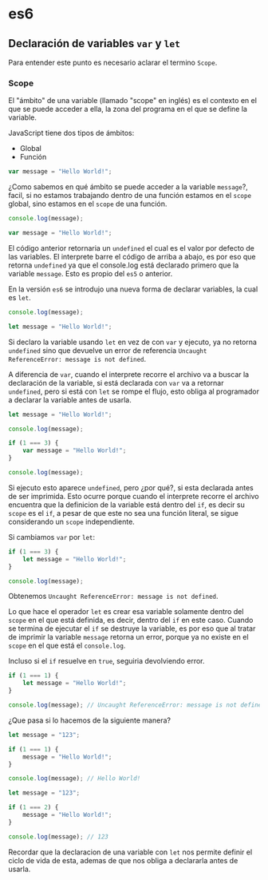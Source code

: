 # es6

## Declaración de variables `var` y `let`

Para entender este punto es necesario aclarar el termino `Scope`.

### Scope

El "ámbito" de una variable (llamado "scope" en inglés) es el contexto en el que se puede acceder a ella, la zona del programa en el que se define la variable.

JavaScript tiene dos tipos de ámbitos:

- Global
- Función

```javascript
var message = "Hello World!";
```

¿Como sabemos en qué ámbito se puede acceder a la variable `message`?, facil, si no estamos trabajando dentro de una función estamos en el `scope` global, sino estamos en el `scope` de una función.

```javascript
console.log(message);

var message = "Hello World!";
```

El código anterior retornaria un `undefined` el cual es el valor por defecto de las variables. El interprete barre el código de arriba a abajo, es por eso que retorna `undefined` ya que el console.log está declarado primero que la variable `message`. Esto es propio del `es5` o anterior.

En la versión `es6` se introdujo una nueva forma de declarar variables, la cual es `let`.

```javascript
console.log(message);

let message = "Hello World!";

```

Si declaro la variable usando `let` en vez de con `var` y ejecuto, ya no retorna `undefined` sino que devuelve un error de referencia `Uncaught ReferenceError: message is not defined`.

A diferencia de `var`, cuando el interprete recorre el archivo va a buscar la declaración de la variable, si está declarada con `var` va a retornar `undefined`, pero si está con `let` se rompe el flujo, esto obliga al programador a declarar la variable antes de usarla.

```javascript
let message = "Hello World!";

console.log(message);
```

```javascript
if (1 === 3) {
    var message = "Hello World!";
}

console.log(message);
```

Si ejecuto esto aparece `undefined`, pero ¿por qué?, si esta declarada antes de ser imprimida. Esto ocurre porque cuando el interprete recorre el archivo encuentra que la definicion de la variable está dentro del `if`, es decir su `scope` es el `if`, a pesar de que este no sea una función literal, se sigue considerando un `scope` independiente.

Si cambiamos `var` por `let`:

```javascript
if (1 === 3) {
    let message = "Hello World!";
}

console.log(message);
```

Obtenemos `Uncaught ReferenceError: message is not defined`.

Lo que hace el operador `let` es crear esa variable solamente dentro del `scope` en el que está definida, es decir, dentro del `if` en este caso. Cuando se termina de ejecutar el `if` se destruye la variable, es por eso que al tratar de imprimir la variable `message` retorna un error, porque ya no existe en el `scope` en el que está el `console.log`.

Incluso si el `if` resuelve en `true`, seguiria devolviendo error.

```javascript
if (1 === 1) {
    let message = "Hello World!";
}

console.log(message); // Uncaught ReferenceError: message is not defined
```

¿Que pasa si lo hacemos de la siguiente manera?

```javascript
let message = "123";

if (1 === 1) {
    message = "Hello World!";
}

console.log(message); // Hello World!
```

```javascript
let message = "123";

if (1 === 2) {
    message = "Hello World!";
}

console.log(message); // 123
```

Recordar que la declaracion de una variable con `let` nos permite definir el ciclo de vida de esta, ademas de que nos obliga a declararla antes de usarla.